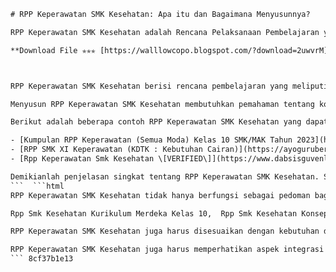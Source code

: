 
 ```html 
# RPP Keperawatan SMK Kesehatan: Apa itu dan Bagaimana Menyusunnya?
 
RPP Keperawatan SMK Kesehatan adalah Rencana Pelaksanaan Pembelajaran yang disusun oleh guru SMK bidang kesehatan kompetensi keahlian asisten keperawatan untuk mengajar mata pelajaran keperawatan. RPP Keperawatan SMK Kesehatan harus sesuai dengan kurikulum 2013 dan standar kompetensi lulusan (SKL) yang ditetapkan oleh pemerintah.
 
**Download File ✯✯✯ [https://walllowcopo.blogspot.com/?download=2uwvrM](https://walllowcopo.blogspot.com/?download=2uwvrM)**


 
RPP Keperawatan SMK Kesehatan berisi rencana pembelajaran yang meliputi tujuan pembelajaran, materi pembelajaran, metode pembelajaran, media pembelajaran, sumber belajar, kegiatan pembelajaran, penilaian pembelajaran, dan kriteria ketuntasan minimal (KKM). RPP Keperawatan SMK Kesehatan harus disusun secara sistematis, logis, dan fleksibel agar dapat menyesuaikan dengan kondisi peserta didik dan lingkungan belajar.
 
Menyusun RPP Keperawatan SMK Kesehatan membutuhkan pemahaman tentang konsep dasar keperawatan, tindakan keperawatan, asuhan keperawatan, komunikasi keperawatan, layanan keperawatan, dan kesehatan masyarakat. Selain itu, guru juga harus mengacu pada silabus, buku teks, modul ajar, dan sumber belajar lainnya yang relevan dengan materi pembelajaran. Guru juga dapat menggunakan contoh RPP Keperawatan SMK Kesehatan yang tersedia di internet sebagai referensi dalam menyusun RPP Keperawatan SMK Kesehatan sendiri.
 
Berikut adalah beberapa contoh RPP Keperawatan SMK Kesehatan yang dapat diunduh dari internet:
 
- [Kumpulan RPP Keperawatan (Semua Moda) Kelas 10 SMK/MAK Tahun 2023](https://sharingrpp.com/rpp/smk/all/kelas-10/keperawatan) [^1^]
- [RPP SMK XI Keperawatan (KDTK : Kebutuhan Cairan)](https://ayoguruberbagi.kemdikbud.go.id/rpp/rpp-smk-xi-keperawatan-kdtk-kebutuhan-cairan/) [^2^]
- [Rpp Keperawatan Smk Kesehatan \[VERIFIED\]](https://www.dabsisguvenlik.com/wp-content/uploads/2022/07/yulbern.pdf) [^3^]

Demikianlah penjelasan singkat tentang RPP Keperawatan SMK Kesehatan. Semoga bermanfaat bagi guru dan peserta didik SMK bidang kesehatan kompetensi keahlian asisten keperawatan.
 ```  ```html 
RPP Keperawatan SMK Kesehatan tidak hanya berfungsi sebagai pedoman bagi guru dalam melaksanakan pembelajaran, tetapi juga sebagai alat evaluasi dan refleksi bagi guru dalam meningkatkan kualitas pembelajaran. Guru harus melakukan evaluasi dan refleksi secara berkala terhadap RPP Keperawatan SMK Kesehatan yang telah disusun dan dilaksanakan. Evaluasi dan refleksi dapat dilakukan dengan cara mengamati proses dan hasil pembelajaran, mengumpulkan umpan balik dari peserta didik, kolega, dan pengawas, serta melakukan revisi dan perbaikan terhadap RPP Keperawatan SMK Kesehatan jika diperlukan.
 
Rpp Smk Kesehatan Kurikulum Merdeka Kelas 10,  Rpp Smk Kesehatan Konsep Dasar Tindakan Keperawatan,  Rpp Smk Kesehatan Asisten Keperawatan,  Rpp Smk Kesehatan Pengertian Keperawatan,  Rpp Smk Kesehatan Profesi Keperawatan,  Rpp Smk Kesehatan Kebutuhan Cairan,  Rpp Smk Kesehatan Program Calon Guru Penggerak,  Rpp Smk Kesehatan Kompetensi Dasar Keperawatan,  Rpp Smk Kesehatan Ayo Guru Berbagi,  Rpp Smk Kesehatan Kemdikbud,  Rpp Smk Kesehatan Al-Yasini,  Rpp Smk Kesehatan Semester 1 Kelas 10,  Rpp Smk Kesehatan Semester 2 Kelas 11,  Rpp Smk Kesehatan Bidang Kesehatan,  Rpp Smk Kesehatan Kompetensi Inti Keperawatan,  Rpp Smk Kesehatan Materi Pokok Keperawatan,  Rpp Smk Kesehatan Alokasi Waktu Keperawatan,  Rpp Smk Kesehatan Tujuan Pembelajaran Keperawatan,  Rpp Smk Kesehatan Metode Pembelajaran Keperawatan,  Rpp Smk Kesehatan Media Pembelajaran Keperawatan,  Rpp Smk Kesehatan Sumber Belajar Keperawatan,  Rpp Smk Kesehatan Langkah-Langkah Pembelajaran Keperawatan,  Rpp Smk Kesehatan Penilaian Pembelajaran Keperawatan,  Rpp Smk Kesehatan Indikator Pencapaian Kompetensi Keperawatan,  Rpp Smk Kesehatan Teknik Penilaian Keperawatan,  Rpp Smk Kesehatan Instrumen Penilaian Keperawatan,  Rpp Smk Kesehatan Rubrik Penilaian Keperawatan,  Rpp Smk Kesehatan Contoh Soal Penilaian Keperawatan,  Rpp Smk Kesehatan Analisis Hasil Belajar Keperawatan,  Rpp Smk Kesehatan Remedial Dan Pengayaan Keperawatan,  Rpp Smk Kesehatan Laporan Hasil Belajar Keperawatan,  Rpp Smk Kesehatan Refleksi Pembelajaran Keperawatan,  Rpp Smk Kesehatan Format Pdf Keperawatan,  Rpp Smk Kesehatan Format Word Keperawatan,  Rpp Smk Kesehatan Download Gratis Keperawatan,  Rpp Smk Kesehatan Revisi Terbaru Keperawatan,  Rpp Smk Kesehatan Kurikulum 2013 Keperawatan,  Rpp Smk Kesehatan Kurikulum 2021 Keperawatan,  Rpp Smk Kesehatan Model Pembelajaran Inkuiri Keperawatan,  Rpp Smk Kesehatan Model Pembelajaran Kooperatif Keperawatan,  Rpp Smk Kesehatan Model Pembelajaran Problem Based Learning Keperawatan,  Rpp Smk Kesehatan Model Pembelajaran Project Based Learning Keperawatan,  Rpp Smk Kesehatan Model Pembelajaran Discovery Learning Keperawatan,  Rpp Smk Kesehatan Model Pembelajaran Contextual Teaching And Learning Keperawatan,  Rpp Smk Kesehatan Model Pembelajaran Scientific Approach Keperawatan,  Rpp Smk Kesehatan Model Pembelajaran Saintifik Keperawatan
 
RPP Keperawatan SMK Kesehatan juga harus disesuaikan dengan kebutuhan dan karakteristik peserta didik SMK bidang kesehatan kompetensi keahlian asisten keperawatan. Peserta didik SMK bidang kesehatan kompetensi keahlian asisten keperawatan adalah peserta didik yang memiliki minat dan bakat dalam bidang kesehatan, khususnya keperawatan. Peserta didik SMK bidang kesehatan kompetensi keahlian asisten keperawatan juga memiliki tujuan untuk mengembangkan kompetensi keahlian asisten keperawatan yang dapat digunakan untuk bekerja di rumah sakit, puskesmas, klinik, atau lembaga kesehatan lainnya. Oleh karena itu, RPP Keperawatan SMK Kesehatan harus dapat memberikan pembelajaran yang menarik, bermakna, dan bermanfaat bagi peserta didik SMK bidang kesehatan kompetensi keahlian asisten keperawatan.
 
RPP Keperawatan SMK Kesehatan juga harus memperhatikan aspek integrasi antara pengetahuan, keterampilan, sikap, dan nilai yang berkaitan dengan keperawatan. RPP Keperawatan SMK Kesehatan harus dapat mengembangkan pengetahuan peserta didik tentang konsep dasar keperawatan, tindakan keperawatan, asuhan keperawatan, komunikasi keperawatan, layanan keperawatan, dan kesehatan masyarakat. RPP Keperawatan SMK Kesehatan juga harus dapat melatih keterampilan peserta didik dalam melakukan tindakan keperawatan yang sesuai dengan standar prosedur operasional (SPO) dan standar pelayanan minimal (SPM). RPP Keperawatan SMK Kesehatan juga harus dapat membentuk sikap dan nilai peserta didik yang profesional, etis, humanis, dan religius dalam memberikan pelayanan keperawatan kepada pasien dan keluarga.
 ``` 8cf37b1e13
 
